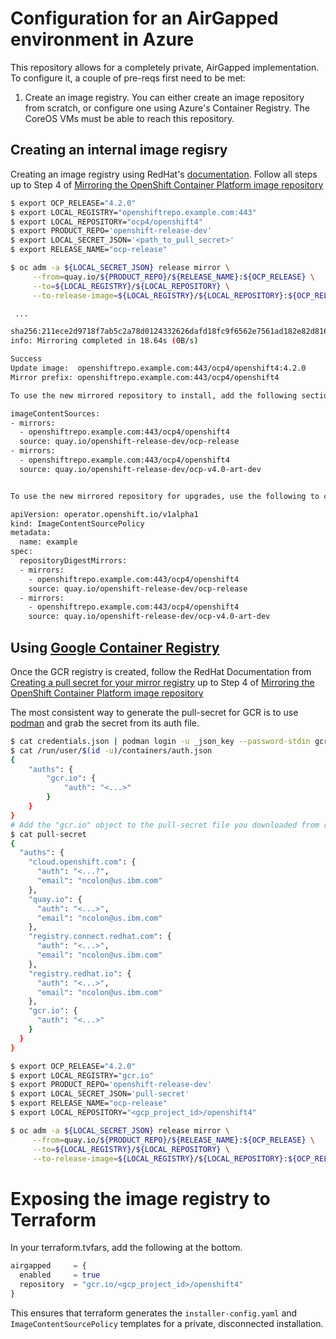 # Configuration for an AirGapped environment in Azure

This repository allows for a completely private, AirGapped implementation.  To configure it, a couple of pre-reqs first need to be met:

1. Create an image registry.  You can either create an image repository from scratch, or configure one using Azure's Container Registry.  The CoreOS VMs must be able to reach this repository.

## Creating an internal image regisry

  Creating an image registry using RedHat's [documentation](https://docs.openshift.com/container-platform/4.2/installing/installing_restricted_networks/installing-restricted-networks-preparations.html).
  Follow all steps up to Step 4 of [Mirroring the OpenShift Container Platform image repository](https://docs.openshift.com/container-platform/4.2/installing/installing_restricted_networks/installing-restricted-networks-preparations.html#installation-mirror-repository_installing-restricted-networks-preparations)


```bash
$ export OCP_RELEASE="4.2.0"
$ export LOCAL_REGISTRY="openshiftrepo.example.com:443"
$ export LOCAL_REPOSITORY="ocp4/openshift4"
$ export PRODUCT_REPO='openshift-release-dev' 
$ export LOCAL_SECRET_JSON='<path_to_pull_secret>' 
$ export RELEASE_NAME="ocp-release" 

$ oc adm -a ${LOCAL_SECRET_JSON} release mirror \
     --from=quay.io/${PRODUCT_REPO}/${RELEASE_NAME}:${OCP_RELEASE} \
     --to=${LOCAL_REGISTRY}/${LOCAL_REPOSITORY} \
     --to-release-image=${LOCAL_REGISTRY}/${LOCAL_REPOSITORY}:${OCP_RELEASE}

 ...

sha256:211ece2d9718f7ab5c2a78d0124332626dafd18fc9f6562e7561ad182e82d816 openshiftrepo.example.com:443/ocp4/openshift4:kube-proxy
info: Mirroring completed in 18.64s (0B/s)

Success
Update image:  openshiftrepo.example.com:443/ocp4/openshift4:4.2.0
Mirror prefix: openshiftrepo.example.com:443/ocp4/openshift4

To use the new mirrored repository to install, add the following section to the install-config.yaml:

imageContentSources:
- mirrors:
  - openshiftrepo.example.com:443/ocp4/openshift4
  source: quay.io/openshift-release-dev/ocp-release
- mirrors:
  - openshiftrepo.example.com:443/ocp4/openshift4
  source: quay.io/openshift-release-dev/ocp-v4.0-art-dev


To use the new mirrored repository for upgrades, use the following to create an ImageContentSourcePolicy:

apiVersion: operator.openshift.io/v1alpha1
kind: ImageContentSourcePolicy
metadata:
  name: example
spec:
  repositoryDigestMirrors:
  - mirrors:
    - openshiftrepo.example.com:443/ocp4/openshift4
    source: quay.io/openshift-release-dev/ocp-release
  - mirrors:
    - openshiftrepo.example.com:443/ocp4/openshift4
    source: quay.io/openshift-release-dev/ocp-v4.0-art-dev
```

## Using [Google Container Registry](https://cloud.google.com/container-registry/)

Once the GCR registry is created, follow the RedHat Documentation from [Creating a pull secret for your mirror registry](https://docs.openshift.com/container-platform/4.2/installing/installing_restricted_networks/installing-restricted-networks-preparations.html#installation-local-registry-pull-secret_installing-restricted-networks-preparations) up to Step 4 of [Mirroring the OpenShift Container Platform image repository](https://docs.openshift.com/container-platform/4.2/installing/installing_restricted_networks/installing-restricted-networks-preparations.html#installation-mirror-repository_installing-restricted-networks-preparations)



The most consistent way to generate the pull-secret for GCR is to use [podman](https://podman.io) and grab the secret from its auth file.

```bash
$ cat credentials.json | podman login -u _json_key --password-stdin gcr.io
$ cat /run/user/$(id -u)/containers/auth.json
{
	"auths": {
		"gcr.io": {
			"auth": "<...>"
		}
	}
}
# Add the "gcr.io" object to the pull-secret file you downloaded from redhat
$ cat pull-secret
{
  "auths": {
    "cloud.openshift.com": {
      "auth": "<...?",
      "email": "ncolon@us.ibm.com"
    },
    "quay.io": {
      "auth": "<...>",
      "email": "ncolon@us.ibm.com"
    },
    "registry.connect.redhat.com": {
      "auth": "<...>",
      "email": "ncolon@us.ibm.com"
    },
    "registry.redhat.io": {
      "auth": "<...>",
      "email": "ncolon@us.ibm.com"
    },
    "gcr.io": {
      "auth": "<...>"
    }
  }
}

$ export OCP_RELEASE="4.2.0"
$ export LOCAL_REGISTRY="gcr.io"
$ export PRODUCT_REPO='openshift-release-dev'
$ export LOCAL_SECRET_JSON='pull-secret'
$ export RELEASE_NAME="ocp-release"
$ export LOCAL_REPOSITORY="<gcp_project_id>/openshift4"

$ oc adm -a ${LOCAL_SECRET_JSON} release mirror \
     --from=quay.io/${PRODUCT_REPO}/${RELEASE_NAME}:${OCP_RELEASE} \
     --to=${LOCAL_REGISTRY}/${LOCAL_REPOSITORY} \
     --to-release-image=${LOCAL_REGISTRY}/${LOCAL_REPOSITORY}:${OCP_RELEASE}
```




# Exposing the image registry to Terraform

In your terraform.tvfars, add the following at the bottom.
```terraform
airgapped     = {
  enabled     = true
  repository  = "gcr.io/<gcp_project_id>/openshift4"
}
```

This ensures that terraform generates the `installer-config.yaml` and `ImageContentSourcePolicy` templates for a private, disconnected installation.

